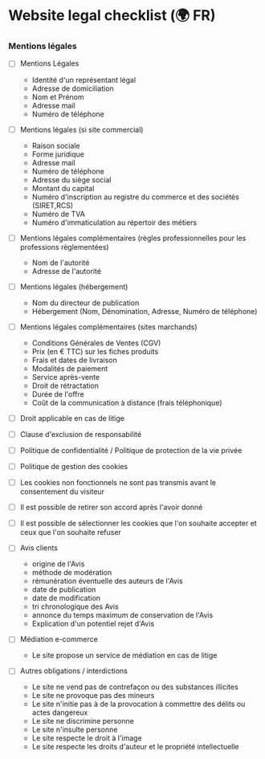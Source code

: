 # Website legal checklist (🌍 FR)

### Mentions légales

- [ ] Mentions Légales
   - Identité d'un représentant légal
   - Adresse de domiciliation
   - Nom et Prénom
   - Adresse mail
   - Numéro de téléphone
- [ ] Mentions légales (si site commercial)
   - Raison sociale
   - Forme juridique
   - Adresse mail
   - Numéro de téléphone
   - Adresse du siège social
   - Montant du capital
   - Numéro d'inscription au registre du commerce et des sociétés (SIRET,RCS)
   - Numéro de TVA
   - Numéro d'immaticulation au répertoir des métiers
- [ ] Mentions légales complémentaires (règles professionnelles pour les professions règlementées)
   - Nom de l'autorité
   - Adresse de l'autorité
- [ ] Mentions légales (hébergement)
   - Nom du directeur de publication
   - Hébergement (Nom, Dénomination, Adresse, Numéro de téléphone)
- [ ] Mentions légales complémentaires (sites marchands)
   - Conditions Générales de Ventes (CGV)
   - Prix (en € TTC) sur les fiches produits
   - Frais et dates de livraison
   - Modalités de paiement
   - Service après-vente
   - Droit de rétractation
   - Durée de l'offre
   - Coût de la communication à distance (frais téléphonique)

- [ ] Droit applicable en cas de litige
- [ ] Clause d'exclusion de responsabilité

- [ ] Politique de confidentialité / Politique de protection de la vie privée
- [ ] Politique de gestion des cookies
- [ ] Les cookies non fonctionnels ne sont pas transmis avant le consentement du visiteur
- [ ] Il est possible de retirer son accord après l'avoir donné
- [ ] Il est possible de sélectionner les cookies que l'on souhaite accepter et ceux que l'on souhaite refuser

- [ ] Avis clients
   - origine de l'Avis
   - méthode de modération
   - rémunération éventuelle des auteurs de l'Avis
   - date de publication
   - date de modification
   - tri chronologique des Avis
   - annonce du temps maximum de conservation de l'Avis
   - Explication d'un potentiel rejet d'Avis

- [ ] Médiation e-commerce
    - Le site propose un service de médiation en cas de litige

- [ ] Autres obligations / interdictions
    - Le site ne vend pas de contrefaçon ou des substances illicites
    - Le site ne provoque pas des mineurs
    - Le site n'initie pas à de la provocation à commettre des délits ou actes dangereux
    - Le site ne discrimine personne
    - Le site n'insulte personne
    - Le site respecte le droit à l'image
    - Le site respecte les droits d'auteur et le propriété intellectuelle
